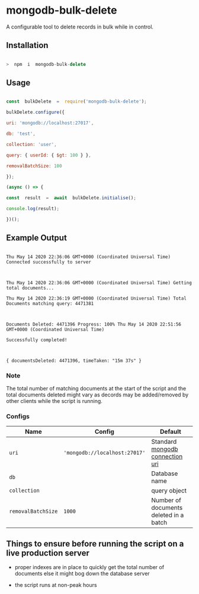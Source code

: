 # mongodb-bulk-delete

  

A configurable tool to delete records in bulk while in control.

  

## Installation

  

``` js

>  npm  i  mongodb-bulk-delete

```

  

## Usage

  

``` js

const  bulkDelete  =  require('mongodb-bulk-delete');

bulkDelete.configure({

uri: 'mongodb://localhost:27017',

db: 'test',

collection: 'user',

query: { userId: { $gt: 100 } },

removalBatchSize: 100

});

(async () => {

const  result  =  await  bulkDelete.initialise();

console.log(result);

})();

```

  

## Example Output

```

Thu May 14 2020 22:36:06 GMT+0000 (Coordinated Universal Time) Connected successfully to server

  

Thu May 14 2020 22:36:06 GMT+0000 (Coordinated Universal Time) Getting total documents...

Thu May 14 2020 22:36:19 GMT+0000 (Coordinated Universal Time) Total Documents matching query: 4471381

  

Documents Deleted: 4471396 Progress: 100% Thu May 14 2020 22:51:56 GMT+0000 (Coordinated Universal Time)

Successfully completed!

  

{ documentsDeleted: 4471396, timeTaken: "15m 37s" }

```

### Note

The total number of matching documents at the start of the script and the total documents deleted might vary as  decords may be added/removed by other clients while the script is running. 
  

### Configs

|	Name	|	Config	|	Default	|
|-----------|-----------|-----------|
| `uri` | `'mongodb://localhost:27017'` | Standard [mongodb connection uri](https://stackedit.io/%5Bhttps://docs.mongodb.com/manual/reference/connection-string/%5D(https://docs.mongodb.com/manual/reference/connection-string/)) |
| `db` | | Database name |
| `collection` | | query object |
| `removalBatchSize` | `1000` | Number of documents deleted in a batch |  
  

## Things to ensure before running the script on a live production server

  

* proper indexes are in place to quickly get the total number of documents else it might bog down the database server

* the script runs at non-peak hours